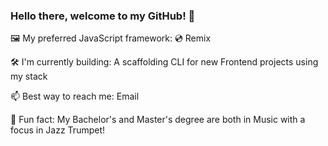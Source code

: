 ### Hello there, welcome to my GitHub! 👋

🖼️ My preferred JavaScript framework: 💿 Remix

🛠 I'm currently building: A scaffolding CLI for new Frontend projects using my stack

📫 Best way to reach me: Email

🎺 Fun fact: My Bachelor's and Master's degree are both in Music with a focus in Jazz Trumpet!
